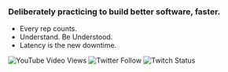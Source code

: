 ### Deliberately practicing to build better software, faster.

- Every rep counts.
- Understand.  Be Understood.
- Latency is the new downtime.

![YouTube Video Views](https://img.shields.io/youtube/views/Vkd7g9BCNLs?style=social) ![Twitter Follow](https://img.shields.io/twitter/follow/dashaun?style=social) ![Twitch Status](https://img.shields.io/twitch/status/javagrunt?style=social)
